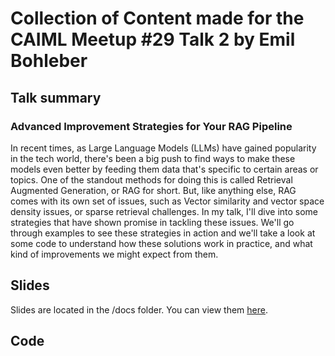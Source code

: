 # Collection of Content made for the CAIML Meetup #29 Talk 2 by Emil Bohleber

## Talk summary

### Advanced Improvement Strategies for Your RAG Pipeline

In recent times, as Large Language Models (LLMs) have gained popularity in the tech world, there's been a big push to find ways to make these models even better by feeding them data that's specific to certain areas or topics. One of the standout methods for doing this is called Retrieval Augmented Generation, or RAG for short. But, like anything else, RAG comes with its own set of issues, such as Vector similarity and vector space density issues, or sparse retrieval challenges. In my talk, I'll dive into some strategies that have shown promise in tackling these issues. We'll go through examples to see these strategies in action and we'll take a look at some code to understand how these solutions work in practice, and what kind of improvements we might expect from them.

## Slides

Slides are located in the /docs folder. You can view them [here](https://brickmakersgmbh.github.io/CAIML_RAG).

## Code
